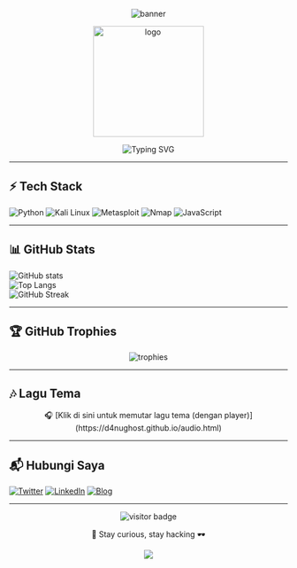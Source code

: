 <p align="center">
  <img src="https://capsule-render.vercel.app/api?type=waving&color=00f7ff&height=200&section=header&text=d4nughost999&fontSize=50&fontColor=000000&animation=fadeIn&fontAlignY=35" alt="banner"/>
</p>

<p align="center">
  <img src="https://image2url.com/images/1756982166394-31e12d70-89af-4f6a-b354-cdb983d619b2.jpg" alt="logo" width="200"/>
</p>

<p align="center">
  <img src="https://readme-typing-svg.demolab.com?font=Fira+Code&weight=500&size=22&pause=1000&color=00F7FF&center=true&vCenter=true&width=435&lines=Halo%2C+saya+d4nughost999;Pentester+%7C+Bug+Hunter+%7C+Coder;Ngopi+%2B+Ngebug+%3D+Santuy" alt="Typing SVG" />
</p>

---

## ⚡ Tech Stack
![Python](https://img.shields.io/badge/Python-3776AB?style=for-the-badge&logo=python&logoColor=white)
![Kali Linux](https://img.shields.io/badge/Kali_Linux-557C94?style=for-the-badge&logo=kalilinux&logoColor=white)
![Metasploit](https://img.shields.io/badge/Metasploit-000000?style=for-the-badge&logo=metasploit&logoColor=white)
![Nmap](https://img.shields.io/badge/Nmap-00457C?style=for-the-badge&logo=nmap&logoColor=white)
![JavaScript](https://img.shields.io/badge/JavaScript-F7DF1E?style=for-the-badge&logo=javascript&logoColor=black)

---

## 📊 GitHub Stats
![GitHub stats](https://github-readme-stats.vercel.app/api?username=d4nughost999&show_icons=true&theme=radical)  
![Top Langs](https://github-readme-stats.vercel.app/api/top-langs/?username=d4nughost999&layout=compact&theme=radical)  
![GitHub Streak](https://streak-stats.demolab.com?user=d4nughost999&theme=radical&hide_border=false)

---

## 🏆 GitHub Trophies
<p align="center">
  <img src="https://github-profile-trophy.vercel.app/?username=d4nughost999&theme=gruvbox&no-frame=true&column=4" alt="trophies"/>
</p>

---

## 🎶 Lagu Tema
<p align="center">
  🎧 [Klik di sini untuk memutar lagu tema (dengan player)](https://d4nughost.github.io/audio.html)
</p>

---

## 📬 Hubungi Saya
[![Twitter](https://img.shields.io/badge/Twitter-1DA1F2?style=for-the-badge&logo=twitter&logoColor=white)](https://twitter.com/anon_ghost_crypt)
[![LinkedIn](https://img.shields.io/badge/LinkedIn-0077B5?style=for-the-badge&logo=linkedin&logoColor=white)](https://linkedin.com/in/anonghost)
[![Blog](https://img.shields.io/badge/Blog-ghostlycode.example.com-blueviolet?style=for-the-badge&logo=ghost&logoColor=white)](https://ghostlycode.example.com/)

---

<p align="center">
  <img src="https://komarev.com/ghpvc/?username=d4nughost999&label=Profile%20Visitors&color=blue&style=for-the-badge" alt="visitor badge"/>
</p>

<p align="center">
  🚀 Stay curious, stay hacking 🕶️
</p>

<p align="center">
  <img src="https://capsule-render.vercel.app/api?type=waving&color=00f7ff&height=100&section=footer"/>
</p>
